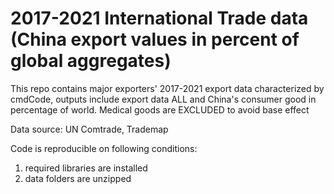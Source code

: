 # 2017-2021 International Trade data (China export values in percent of global aggregates)
This repo contains major exporters' 2017-2021 export data characterized by cmdCode, outputs include export data ALL and China's consumer good in percentage of world. 
Medical goods are EXCLUDED to avoid base effect

Data source: UN Comtrade, Trademap

Code is reproducible on following conditions:
1. required libraries are installed
2. data folders are unzipped 
